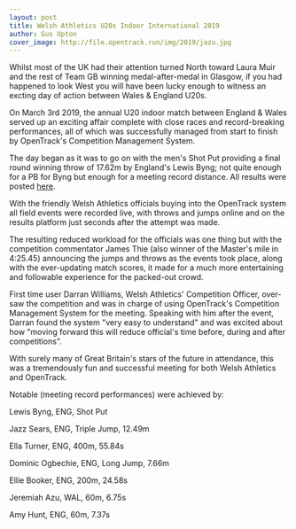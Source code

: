 ```yaml
---
layout: post
title: Welsh Athletics U20s Indoor International 2019
author: Gus Upton
cover_image: http://file.opentrack.run/img/2019/jazu.jpg
---
```


Whilst most of the UK had their attention turned North toward Laura Muir and the rest of Team GB winning medal-after-medal in Glasgow, if you had happened to look West you will have been lucky enough to witness an excting day of action between Wales & England U20s. 

On March 3rd 2019, the annual U20 indoor match between England & Wales served up an exciting affair complete with close races and record-breaking performances, all of which was successfully managed from start to finish by OpenTrack's Competition Management System. 

The day began as it was to go on with the men's Shot Put providing a final round winning throw of 17.62m by England's Lewis Byng; not quite enough for a PB for Byng but enough for a meeting record distance. All results were posted <a href="https://data.opentrack.run/x/2019/GBR/waii/event/">here</a>. 

With the friendly Welsh Athletics officials buying into the OpenTrack system all field events were recorded live, with throws and jumps online and on the results platform just seconds after the attempt was made. 

The resulting reduced workload for the officials was one thing but with the competition commentator James Thie (also winner of the Master's mile in 4:25.45) announcing the jumps and throws as the events took place, along with the ever-updating match scores, it made for a much more entertaining and followable experience for the packed-out crowd. 

First time user Darran Williams, Welsh Athletics' Competition Officer, over-saw the competition and was in charge of using OpenTrack's Competition Management System for the meeting. Speaking with him after the event, Darran found the system "very easy to understand" and was excited about how "moving forward this will reduce official's time before, during and after competitions".

With surely many of Great Britain's stars of the future in attendance, this was a tremendously fun and successful meeting for both Welsh Athletics and OpenTrack. 

Notable (meeting record performances) were achieved by:

Lewis Byng, ENG, Shot Put

Jazz Sears, ENG, Triple Jump, 12.49m

Ella Turner, ENG, 400m, 55.84s

Dominic Ogbechie, ENG, Long Jump, 7.66m

Ellie Booker, ENG, 200m, 24.58s

Jeremiah Azu, WAL, 60m, 6.75s

Amy Hunt, ENG, 60m, 7.37s